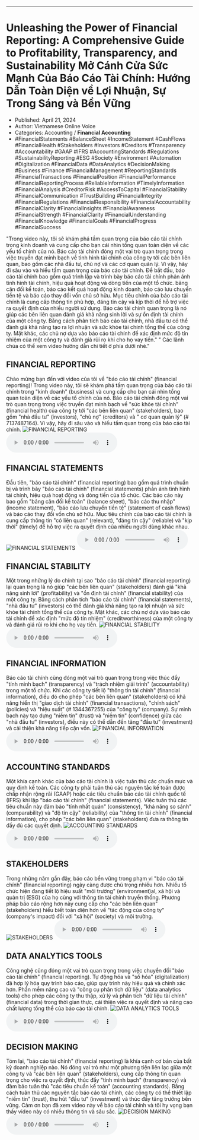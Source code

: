 
---

# Unleashing the Power of Financial Reporting: A Comprehensive Guide to Profitability, Transparency, and Sustainability Mở Cánh Cửa Sức Mạnh Của Báo Cáo Tài Chính: Hướng Dẫn Toàn Diện về Lợi Nhuận, Sự Trong Sáng và Bền Vững

- Published: April 21, 2024
- Author: Vietnamese Online Voice
- Categories: Accounting / **Financial Accounting**
- #FinancialStatements #BalanceSheet #IncomeStatement #CashFlows #FinancialHealth #Stakeholders #Investors #Creditors #Transparency #Accountability #GAAP #IFRS #AccountingStandards #Regulations #SustainabilityReporting #ESG #Society #Environment #Automation #Digitalization #FinancialData #DataAnalytics #DecisionMaking #Business #Finance #FinancialManagement #ReportingStandards #FinancialTransactions #FinancialPosition #FinancialPerformance #FinancialReportingProcess #ReliableInformation #TimelyInformation #FinancialAnalysis #CreditorRisk #AccessToCapital #FinancialStability #FinancialCommunication #TrustBuilding #FinancialIntegrity #FinancialRegulations #FinancialResponsibility #FinancialAccountability #FinancialClarity #FinancialInsights #FinancialAwareness #FinancialStrength #FinancialClarity #FinancialUnderstanding #FinancialKnowledge #FinancialGoals #FinancialProgress #FinancialSuccess

"Trong video này, tôi sẽ khám phá tầm quan trọng của báo cáo tài chính trong kinh doanh và cung cấp cho bạn cái nhìn tổng quan toàn diện về các yếu tố chính của nó. Báo cáo tài chính đóng một vai trò quan trọng trong việc truyền đạt minh bạch về tình hình tài chính của công ty tới các bên liên quan, bao gồm các nhà đầu tư, chủ nợ và các cơ quan quản lý. Vì vậy, hãy đi sâu vào và hiểu tầm quan trọng của báo cáo tài chính. Để bắt đầu, báo cáo tài chính bao gồm quá trình lập và trình bày báo cáo tài chính phản ánh tình hình tài chính, hiệu quả hoạt động và dòng tiền của một tổ chức. bảng cân đối kế toán, báo cáo kết quả hoạt động kinh doanh, báo cáo lưu chuyển tiền tệ và báo cáo thay đổi vốn chủ sở hữu. Mục tiêu chính của báo cáo tài chính là cung cấp thông tin phù hợp, đáng tin cậy và kịp thời để hỗ trợ việc ra quyết định của nhiều người sử dụng. Báo cáo tài chính quan trọng là nó giúp các bên liên quan đánh giá khả năng sinh lời và sự ổn định tài chính của một công ty. Bằng cách phân tích báo cáo tài chính, nhà đầu tư có thể đánh giá khả năng tạo ra lợi nhuận và sức khỏe tài chính tổng thể của công ty. Mặt khác, các chủ nợ dựa vào báo cáo tài chính để xác định mức độ tín nhiệm của một công ty và đánh giá rủi ro khi cho họ vay tiền." " Các lãnh chúa có thể xem video hướng dẫn chi tiết ở phía dưới nhé."


## FINANCIAL REPORTING

Chào mừng bạn đến với video của tôi về "báo cáo tài chính" (financial reporting)! Trong video này, tôi sẽ khám phá tầm quan trọng của báo cáo tài chính trong "kinh doanh" (business) và cung cấp cho bạn cái nhìn tổng quan toàn diện về các yếu tố chính của nó. Báo cáo tài chính đóng một vai trò quan trọng trong việc truyền đạt minh bạch về "sức khỏe tài chính" (financial health) của công ty tới "các bên liên quan" (stakeholders), bao gồm "nhà đầu tư" (investors), "chủ nợ" (creditors) và " cơ quan quản lý" (# 7137487164). Vì vậy, hãy đi sâu vào và hiểu tầm quan trọng của báo cáo tài chính.
![FINANCIAL REPORTING](https://http-archiver-apis-production-80.schnworks.com/storage/images/transitions/2024-04-21/transition--6707803796-Montserrat-Thin-1A237E.jpg)
<audio controls>
    <source src="https://http-archiver-apis-production-80.schnworks.com/storage/audio/file-3837589397.mp3" type="audio/mpeg">
</audio>



## FINANCIAL STATEMENTS

Đầu tiên, "báo cáo tài chính" (financial reporting) bao gồm quá trình chuẩn bị và trình bày "báo cáo tài chính" (financial statements) phản ánh tình hình tài chính, hiệu quả hoạt động và dòng tiền của tổ chức. Các báo cáo này bao gồm "bảng cân đối kế toán" (balance sheet), "báo cáo thu nhập" (income statement), "báo cáo lưu chuyển tiền tệ" (statement of cash flows) và báo cáo thay đổi vốn chủ sở hữu. Mục tiêu chính của báo cáo tài chính là cung cấp thông tin "có liên quan" (relevant), "đáng tin cậy" (reliable) và "kịp thời" (timely) để hỗ trợ việc ra quyết định của nhiều người dùng khác nhau.
![FINANCIAL STATEMENTS](https://http-archiver-apis-production-80.schnworks.com/storage/images/transitions/2024-04-21/transition--11849425505-Montserrat-Regular-512DA8.jpg)
<audio controls>
    <source src="https://http-archiver-apis-production-80.schnworks.com/storage/audio/file-43842274052.mp3" type="audio/mpeg">
</audio>



## FINANCIAL STABILITY

Một trong những lý do chính tại sao "báo cáo tài chính" (financial reporting) lại quan trọng là nó giúp "các bên liên quan" (stakeholders) đánh giá "khả năng sinh lời" (profitability) và "ổn định tài chính" (financial stability) của một công ty. Bằng cách phân tích "báo cáo tài chính" (financial statements), "nhà đầu tư" (investors) có thể đánh giá khả năng tạo ra lợi nhuận và sức khỏe tài chính tổng thể của công ty. Mặt khác, các chủ nợ dựa vào báo cáo tài chính để xác định "mức độ tín nhiệm" (creditworthiness) của một công ty và đánh giá rủi ro khi cho họ vay tiền.
![FINANCIAL STABILITY](https://http-archiver-apis-production-80.schnworks.com/storage/images/transitions/2024-04-21/transition-25011185141-Montserrat-Thin-673AB7.jpg)
<audio controls>
    <source src="https://http-archiver-apis-production-80.schnworks.com/storage/audio/file-1145074309.mp3" type="audio/mpeg">
</audio>



## FINANCIAL INFORMATION

Báo cáo tài chính cũng đóng một vai trò quan trọng trong việc thúc đẩy "tính minh bạch" (transparency) và "trách nhiệm giải trình" (accountability) trong một tổ chức. Khi các công ty tiết lộ "thông tin tài chính" (financial information), điều đó cho phép "các bên liên quan" (stakeholders) có khả năng hiển thị "giao dịch tài chính" (financial transactions), "chính sách" (policies) và "hiệu suất" (# 1344367255) của "công ty" (company). Sự minh bạch này tạo dựng "niềm tin" (trust) và "niềm tin" (confidence) giữa các "nhà đầu tư" (investors), điều này có thể dẫn đến tăng "đầu tư" (investment) và cải thiện khả năng tiếp cận vốn.
![FINANCIAL INFORMATION](https://http-archiver-apis-production-80.schnworks.com/storage/images/transitions/2024-04-21/transition--2571502030-Montserrat-Medium-303F9F.jpg)
<audio controls>
    <source src="https://http-archiver-apis-production-80.schnworks.com/storage/audio/file-63913568527.mp3" type="audio/mpeg">
</audio>



## ACCOUNTING STANDARDS

Một khía cạnh khác của báo cáo tài chính là việc tuân thủ các chuẩn mực và quy định kế toán. Các công ty phải tuân thủ các nguyên tắc kế toán được chấp nhận rộng rãi (GAAP) hoặc các tiêu chuẩn báo cáo tài chính quốc tế (IFRS) khi lập "báo cáo tài chính" (financial statements). Việc tuân thủ các tiêu chuẩn này đảm bảo "tính nhất quán" (consistency), "khả năng so sánh" (comparability) và "độ tin cậy" (reliability) của "thông tin tài chính" (financial information), cho phép "các bên liên quan" (stakeholders) đưa ra thông tin đầy đủ các quyết định.
![ACCOUNTING STANDARDS](https://http-archiver-apis-production-80.schnworks.com/storage/images/transitions/2024-04-21/transition-21981568292-Montserrat-Medium-4A148C.jpg)
<audio controls>
    <source src="https://http-archiver-apis-production-80.schnworks.com/storage/audio/file-33944538457.mp3" type="audio/mpeg">
</audio>



## STAKEHOLDERS

Trong những năm gần đây, báo cáo bền vững trong phạm vi "báo cáo tài chính" (financial reporting) ngày càng được chú trọng nhiều hơn. Nhiều tổ chức hiện đang tiết lộ hiệu suất "môi trường" (environment)al, xã hội và quản trị (ESG) của họ cùng với thông tin tài chính truyền thống. Phương pháp báo cáo rộng hơn này cung cấp cho "các bên liên quan" (stakeholders) hiểu biết toàn diện hơn về "tác động của công ty" (company's impact) đối với "xã hội" (society) và môi trường.
![STAKEHOLDERS](https://http-archiver-apis-production-80.schnworks.com/storage/images/transitions/2024-04-21/transition-26627230554-Montserrat-Medium-673AB7.jpg)
<audio controls>
    <source src="https://http-archiver-apis-production-80.schnworks.com/storage/audio/file-10896065225.mp3" type="audio/mpeg">
</audio>



## DATA ANALYTICS TOOLS

Công nghệ cũng đóng một vai trò quan trọng trong việc chuyển đổi "báo cáo tài chính" (financial reporting). Tự động hóa và "số hóa" (digitalization) đã hợp lý hóa quy trình báo cáo, giúp quy trình này hiệu quả và chính xác hơn. Phần mềm nâng cao và "công cụ phân tích dữ liệu" (data analytics tools) cho phép các công ty thu thập, xử lý và phân tích "dữ liệu tài chính" (financial data) trong thời gian thực, cải thiện việc ra quyết định và nâng cao chất lượng tổng thể của báo cáo tài chính.
![DATA ANALYTICS TOOLS](https://http-archiver-apis-production-80.schnworks.com/storage/images/transitions/2024-04-21/transition--32600240826-Montserrat-Regular-004895.jpg)
<audio controls>
    <source src="https://http-archiver-apis-production-80.schnworks.com/storage/audio/file-11219680787.mp3" type="audio/mpeg">
</audio>



## DECISION MAKING

Tóm lại, "báo cáo tài chính" (financial reporting) là khía cạnh cơ bản của bất kỳ doanh nghiệp nào. Nó đóng vai trò như một phương tiện liên lạc giữa một công ty và "các bên liên quan" (stakeholders), cung cấp thông tin quan trọng cho việc ra quyết định, thúc đẩy "tính minh bạch" (transparency) và đảm bảo tuân thủ "các tiêu chuẩn kế toán" (accounting standards). Bằng cách tuân thủ các nguyên tắc báo cáo tài chính, các công ty có thể thiết lập "niềm tin" (trust), thu hút "đầu tư" (investment) và thúc đẩy tăng trưởng bền vững. Cảm ơn bạn đã xem video này về báo cáo tài chính và tôi hy vọng bạn thấy video này có nhiều thông tin và sâu sắc.
![DECISION MAKING](https://http-archiver-apis-production-80.schnworks.com/storage/images/transitions/2024-04-21/transition--29829394945-Montserrat-SemiBold-303F9F.jpg)
<audio controls>
    <source src="https://http-archiver-apis-production-80.schnworks.com/storage/audio/file-32578875689.mp3" type="audio/mpeg">
</audio>

